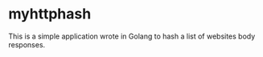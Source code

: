 # myhttphash
This is a simple application wrote in Golang to hash a list of websites body responses.
